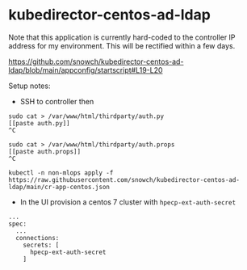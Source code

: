 # kubedirector-centos-ad-ldap

Note that this application is currently hard-coded to the controller IP address for my environment.  This will be rectified within a few days.

https://github.com/snowch/kubedirector-centos-ad-ldap/blob/main/appconfig/startscript#L19-L20

Setup notes:

- SSH to controller then

```
sudo cat > /var/www/html/thirdparty/auth.py 
[[paste auth.py]]
^C
```

```
sudo cat > /var/www/html/thirdparty/auth.props
[[paste auth.props]]
^C
```

```
kubectl -n non-mlops apply -f https://raw.githubusercontent.com/snowch/kubedirector-centos-ad-ldap/main/cr-app-centos.json
```

- In the UI provision a centos 7 cluster with `hpecp-ext-auth-secret`

```
...
spec: 
  ...
  connections: 
    secrets: [
      hpecp-ext-auth-secret
    ]
```

